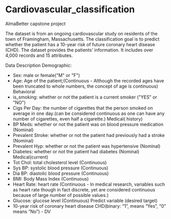 # Cardiovascular_classification
AlmaBetter capstone project 

The dataset is from an ongoing cardiovascular study on residents of the town of Framingham,
Massachusetts. The classification goal is to predict whether the patient has a 10-year risk of
future coronary heart disease (CHD). The dataset provides the patients’ information. It includes
over 4,000 records and 15 attributes.

Data Description
Demographic:
- Sex: male or female("M" or "F")
- Age: Age of the patient;(Continuous - Although the recorded ages have been truncated to
whole numbers, the concept of age is continuous)
Behavioral
- is_smoking: whether or not the patient is a current smoker ("YES" or "NO")
- Cigs Per Day: the number of cigarettes that the person smoked on average in one day.(can be
considered continuous as one can have any number of cigarettes, even half a cigarette.)
Medical( history)
- BP Meds: whether or not the patient was on blood pressure medication (Nominal)
- Prevalent Stroke: whether or not the patient had previously had a stroke (Nominal)
- Prevalent Hyp: whether or not the patient was hypertensive (Nominal)
- Diabetes: whether or not the patient had diabetes (Nominal)
Medical(current)
- Tot Chol: total cholesterol level (Continuous)
- Sys BP: systolic blood pressure (Continuous)
- Dia BP: diastolic blood pressure (Continuous)
- BMI: Body Mass Index (Continuous)
- Heart Rate: heart rate (Continuous - In medical research, variables such as heart rate though in
fact discrete, yet are considered continuous because of large number of possible values.)
- Glucose: glucose level (Continuous)
Predict variable (desired target)
- 10-year risk of coronary heart disease CHD(binary: “1”, means “Yes”, “0” means “No”) -
DV
